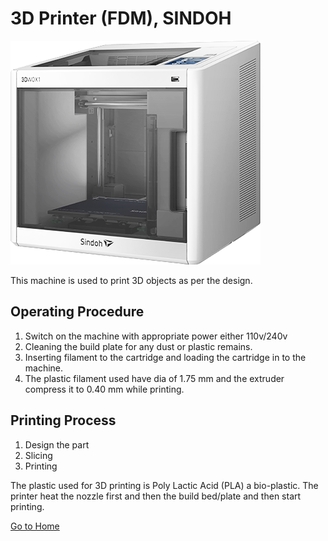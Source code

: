# 3D Printer (FDM), SINDOH

![menu-sindoh](img/sindoh.png)


This machine is used to print 3D objects as per the design.

## Operating Procedure

1. Switch on the machine with appropriate power either 110v/240v 
2. Cleaning the build plate for any dust or plastic remains.
3. Inserting filament to the cartridge and loading the cartridge in to the machine.
4. The plastic filament used have dia of 1.75 mm and the extruder compress it to 0.40 mm while printing.

## Printing Process

1. Design the part
2. Slicing
3. Printing

The plastic used for 3D printing is Poly Lactic Acid (PLA) a bio-plastic. The printer heat the nozzle first and then the build bed/plate and then start printing.

[Go to Home](readme.md)


